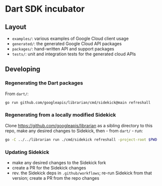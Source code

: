# Dart SDK incubator

## Layout

- `examples/`: various examples of Google Cloud client usage
- `generated/`: the generated Google Cloud API packages
- `packages/`: hand-written API and support packages
- `tests/`: unit and integration tests for the generated cloud APIs

## Developing

### Regenerating the Dart packages

From `dart/`:

```bash
go run github.com/googleapis/librarian/cmd/sidekick@main refreshall
```

### Regenerating from a locally modified Sidekick

Clone https://github.com/googleapis/librarian as a sibling directory to this
repo, make any desired changes to Sidekick, then - from `dart/` - run:

```bash
go -C ../../librarian run ./cmd/sidekick refreshall -project-root $PWD
```

### Updating Sidekick

- make any desired changes to the Sidekick fork
- create a PR for the Sidekick changes
- rev. the Sidekick deps in `.github/workflows`; re-run Sidekick from that version; create a PR from the repo changes
